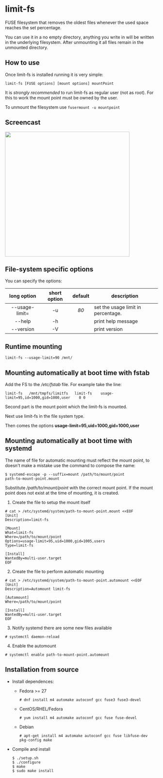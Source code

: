 # limit-fs
FUSE filesystem that removes the oldest files whenever the used space
reaches the set percentage.

You can use it in a no empty directory, anything you write in will be
written in the underlying filesystem. After unmounting it all files
remain in the unmounted directory.

## How to use
Once limit-fs is installed running it is very simple:
```
limit-fs [FUSE options] [mount options] mountPoint
```
It is _strongly recommended_ to run limit-fs as regular user (not as
root). For this to work the mount point must be owned by the user.

To unmount the filesystem use `fusermount -u mountpoint`

## Screencast

<a href="https://asciinema.org/a/228205?cols=120&rows=36&speed=1.5" target="_blank"><img src="https://asciinema.org/a/228205.svg" width="410"/></a>

## File-system specific options

You can specify the options:

| long option | short option | default | description |
|:-:|:-:|:-:|---|
| --usage-limit=<d> | -u | *80* | set the usage limit in percentage. |
| --help            | -h |      | print help message |
| --version         | -V |      | print version |

## Runtime mounting
```
limit-fs --usage-limit=90 /mnt/
```

## Mounting automatically at boot time with fstab

Add the FS to the */etc/fstab* file. For example take the line:
```
limit-fs   /mnt/tmpfs/limitfs	limit-fs	usage-limit=95,id=1000,gid=1000,user	0 0
```
Second part is the mount point which the limit-fs is mounted.

Next use limit-fs in the file system type.

Then comes the options **usage-limit=95,uid=1000,gid=1000,user**

## Mounting automatically at boot time with systemd

The name of file for automatic mounting must reflect the mount point,
to doesn't make a mistake use the command to compose the name:
```
$ systemd-escape -p --suffix=mount /path/to/mount/point
path-to-mount-point.mount
```
Substitute */path/to/mount/point* with the correct mount point. If the
mount point does not exist at the time of mounting, it is created.

 1. Create the file to setup the mount itself

 ```
# cat > /etc/systemd/system/path-to-mount-point.mount <<EOF
[Unit]
Description=limit-fs

[Mount]
What=limit-fs
Where=/path/to/mount/point
Options=usage-limit=95,uid=1000,gid=1005,users
Type=limit-fs

[Install]
WantedBy=multi-user.target
EOF
 ```

 2. Create the file to perform automatic mounting

 ```
# cat > /etc/systemd/system/path-to-mount-point.automount <<EOF
[Unit]
Description=Automount limit-fs

[Automount]
Where=/path/to/mount/point

[Install]
WantedBy=multi-user.target
EOF
 ```

 3. Notify systemd there are some new files available

 ```
# systemctl daemon-reload
 ```

 4. Enable the automount

 ```
# systemctl enable path-to-mount-point.automount
 ```

## Installation from source

 * Install dependences:
   - Fedora >= 27
     ```
     # dnf install m4 automake autoconf gcc fuse3 fuse3-devel
     ```
   - CentOS/RHEL/Fedora
     ```
     # yum install m4 automake autoconf gcc fuse fuse-devel
     ```
   - Debian
     ```
     # apt-get install m4 automake autoconf gcc fuse libfuse-dev pkg-config make
     ```

 * Compile and install
   ```
   $ ./setup.sh
   $ ./configure
   $ make
   $ sudo make install
    ```
